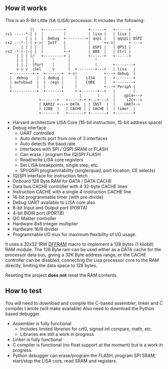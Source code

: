 ## How it works

This is an 8-Bit Little ISA (LISA) processor.  It includes the following:

                                       
               |\   +---------+          +------+   +------+ 
    rx1 -----*-| |  |         |          | lisa |   | lisa |
             | | |  |  Debug  +--------->| qspi |   | qqspi| QSPI
    rx2 ---*-|-| +->|  Intf   |          |      +<->|      +----> 
           | | | |  |         |          | QSPI |   | QPSI |
    rx3 -*-|-|-| |  |         +-+        | ARB  |   | Ctrl |
         | | | |/   +---------+ |        +------+   +------+
         | | |  |        ^      |           ^                  
         | | |  |Port    |      |           |       +--------+       
         v v v  |Sel     v      |  +--------+---+   | lisa   |       
      +---------+-+  +-------+  +->|            +---+ debug  |       
      |  debug    |  | debug |     |    LISA    |   +--------+       
      | autobaud  |  |  regs |     |    CORE    |   +--------+       
      |           |  |       |     |            +---+ Periph |    
      +-----------+  +-------+     +-+-------+--+   |        |    
                                     |       |      |    gpio+--> 
                   +-------+   +-----+-+ +---+---+  |     i2c+--> 
                   | RAM32 +---+ DATA  | | INST  |  |    UART+-> 
                   | 128B  |   | CACHE | | CACHE |  | timer  |  
                   +-------+   +-------+ +-------+  +--------+  
                                                               
   - Harvard architecture LISA Core (16-bit instruction, 15-bit address space)
   - Debug interface
      * UART controlled
      * Auto detects port from one of 3 interfaces
      * Auto detects the baud rate
      * Interfaces with SPI / QSPI SRAM or FLASH
      * Can erase / program the (Q)SPI FLASH
      * Read/write LISA core registers
      * Set LISA breakpoints, single step, etc.
      * SPI/QSPI programmability (single/quad, port location, CE selects)
   - (Q)SPI interface for instruction fetch
   - Onboard 128 Byte RAM for DATA / DATA CACHE
   - Data bus CACHE controller with 4 32-byte CACHE lines
   - Instruction CACHE with a single 4-instruction CACHE line
   - 16-bit programmable timer (with pre-divide)
   - Debug UART available to LISA core also
   - 8-bit Input and Output port (PORTA)
   - 4-bit BIDIR port (PORTB)
   - I2C Master controller
   - Hardware 8x8 integer multiplier
   - Hardware 16/8 divider
   - Programmable I/O mux for maximum flexibility of I/O usage.
                                                                         
It uses a 32x32 1RW [DFFRAM](https://github.com/AUCOHL/DFFRAM) macro to implement a 128 bytes (1 kilobit) RAM module.
The 128 Byte ram can be used either as a DATA cache for the processor data bus, giving a 32K Byte address range,
or the CACHE controller can be disabled, connecting the Lisa processor core to the RAM directly, limiting the 
data space to 128 bytes.

                                                                                                         
Reseting the project **does not** reset the RAM contents.

## How to test

You will need to download and compile the C-based assembler, linker and C compiler I wrote (will make available)
Also need to download the Python based debugger.

  - Assembler is fully functional
    - Includes limited libraries for crt0, signed int compare, math, etc.
    - Libraries are still a work in progress
  - Linker is fully functional
  - C compiler is functional (no float support at the moment) but is a work in progress.
  - Python debugger can erase/program the FLASH, program SPI SRAM, start/stop the LISA core, read SRAM and registers.

